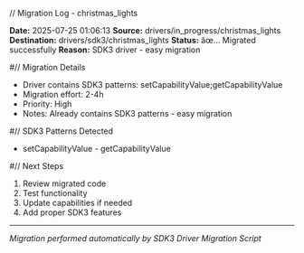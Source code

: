 // Migration Log - christmas_lights

**Date:** 2025-07-25 01:06:13
**Source:** drivers/in_progress/christmas_lights
**Destination:** drivers/sdk3/christmas_lights
**Status:** âœ… Migrated successfully
**Reason:** SDK3 driver - easy migration

#// Migration Details
- Driver contains SDK3 patterns: setCapabilityValue;getCapabilityValue
- Migration effort: 2-4h
- Priority: High
- Notes: Already contains SDK3 patterns - easy migration

#// SDK3 Patterns Detected
- setCapabilityValue - getCapabilityValue

#// Next Steps
1. Review migrated code
2. Test functionality
3. Update capabilities if needed
4. Add proper SDK3 features

---
*Migration performed automatically by SDK3 Driver Migration Script*

